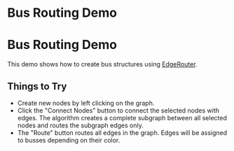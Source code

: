 <!--
 //////////////////////////////////////////////////////////////////////////////
 // @license
 // This file is part of yFiles for HTML 2.6.0.3.
 // Use is subject to license terms.
 //
 // Copyright (c) 2000-2024 by yWorks GmbH, Vor dem Kreuzberg 28,
 // 72070 Tuebingen, Germany. All rights reserved.
 //
 //////////////////////////////////////////////////////////////////////////////
-->
# Bus Routing Demo

# Bus Routing Demo

This demo shows how to create bus structures using [EdgeRouter](https://docs.yworks.com/yfileshtml/#/api/EdgeRouter).

## Things to Try

- Create new nodes by left clicking on the graph.
- Click the "Connect Nodes" button to connect the selected nodes with edges. The algorithm creates a complete subgraph between all selected nodes and routes the subgraph edges only.
- The "Route" button routes all edges in the graph. Edges will be assigned to busses depending on their color.
